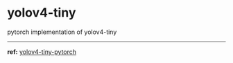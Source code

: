 # yolov4-tiny
pytorch implementation of yolov4-tiny


---

**ref:** [yolov4-tiny-pytorch][101]

[101]: https://github.com/bubbliiiing/yolov4-tiny-pytorch